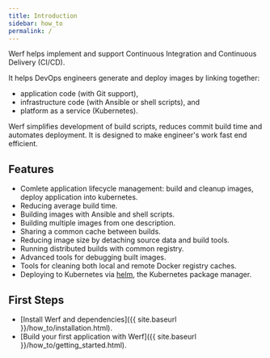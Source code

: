 ```yaml
---
title: Introduction
sidebar: how_to
permalink: /
---
```


Werf helps implement and support Continuous Integration and Continuous Delivery (CI/CD).

It helps DevOps engineers generate and deploy images by linking together:

- application code (with Git support),
- infrastructure code (with Ansible or shell scripts), and
- platform as a service (Kubernetes).

Werf simplifies development of build scripts, reduces commit build time and automates deployment.
It is designed to make engineer's work fast end efficient.

## Features

* Comlete application lifecycle management: build and cleanup images, deploy application into kubernetes.
* Reducing average build time.
* Building images with Ansible and shell scripts.
* Building multiple images from one description.
* Sharing a common cache between builds.
* Reducing image size by detaching source data and build tools.
* Running distributed builds with common registry.
* Advanced tools for debugging built images.
* Tools for cleaning both local and remote Docker registry caches.
* Deploying to Kubernetes via [helm](https://helm.sh/), the Kubernetes package manager.

## First Steps

* [Install Werf and dependencies]({{ site.baseurl }}/how_to/installation.html).
* [Build your first application with Werf]({{ site.baseurl }}/how_to/getting_started.html).
